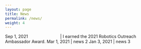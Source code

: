```yaml
---
layout: page
title: News
permalink: /news/
weight: 4
---
```



<style>
td, th {
   border: none!important;
}
</style>

Sep 1, 2021 &nbsp; &nbsp; &nbsp; &nbsp; &nbsp; &nbsp; &nbsp; &nbsp; &nbsp; &nbsp; &nbsp; &nbsp; &nbsp; | I earned the 2021 Robotics Outreach Ambassador Award.
Mar 1, 2021        | news 2
Jan 3, 2021        | news 3

